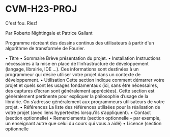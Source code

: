 # CVM-H23-PROJ

C'est fou. Riez!

Par Roberto Nightingale et Patrice Gallant

Programme récréant des dessins continus des utilisateurs à partir d'un algorithme de transformée de Fourier.

• Titre
• Sommaire
Brève présentation du projet.
• Installation
Instructions nécessaires à la mise en place de l’infrastructure de développement (langage, librairie, IDE …).
Ces informations sont destinées à un programmeur qui désire utiliser votre projet dans un contexte de
développement.
• Utilisation
Cette section indique comment démarrer votre projet et quels sont les usages fondamentaux (ici, sans être
nécessaires, des captures d’écran sont généralement appréciées). Cette section est généralement
pertinente pour expliquer la philosophie d’usage de la librairie. On s’adresse généralement aux
programmeurs utilisateurs de votre projet.
• Références
La liste des références utilisées pour la réalisation de votre projet (avec liens hypertextes lorsqu’ils
s’appliquent).
• Contact (section optionnelle)
• Remerciements (section optionnelle – par exemple, un enseignant autre que celui du cours qui vous a aidé)
• Licence (section optionnelle
